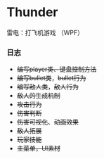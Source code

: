 # Thunder

雷电：打飞机游戏 （WPF）

### 日志

- ~~编写player类、键盘控制方法~~
- ~~编写bullet类~~，~~bullet行为~~
- ~~编写敌人类~~，~~敌人行为~~
- ~~敌人的生成机制~~
- ~~攻击行为~~
- ~~伤害判断~~
- ~~伤害可视化~~、~~动画效果~~
- ~~敌人拓展~~
- ~~玩家技能~~
- ~~主菜单，UI素材~~

